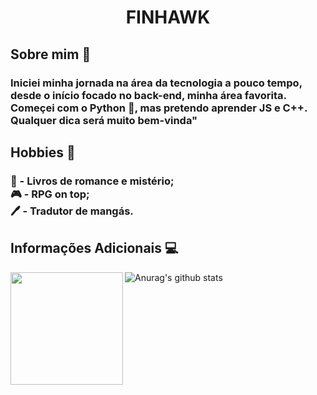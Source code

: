 <h1 align="center">FINHAWK</h1>

<h2>Sobre mim 📑</h2>
<h3> Iniciei minha jornada na área da tecnologia a pouco tempo, desde o início focado no back-end, minha área favorita. Começei com o Python 🐍, mas pretendo aprender JS e C++. Qualquer dica será muito bem-vinda"</h3>

<h2>Hobbies 🎲</h2>
<h3>📘 - Livros de romance e mistério; </br>
🎮 - RPG on top; </br>
🖊️ - Tradutor de mangás.

<h2>Informações Adicionais 💻</h2>

![Anurag's github stats](https://github-readme-stats.vercel.app/api?username=F1NH4WK&theme=midnight-purple) <img align="left" height = '180px' src="https://github-readme-stats.vercel.app/api/top-langs/?username=F1NH4WK&theme=midnight-purple" />
